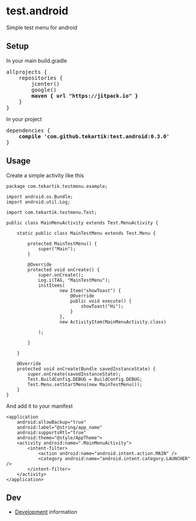 # test.android

Simple test menu for android

## Setup

In your main build.gradle

<pre>
allprojects {
    repositories {
        jcenter()
        google()
        <b>maven { url "https://jitpack.io" }</b>
    }
}
</pre>

In your project

<pre>
dependencies {
    <b>compile 'com.github.tekartik:test.android:0.3.0'</b>
}
</pre>

## Usage

Create a simple activity like this

````
package com.tekartik.testmenu.example;

import android.os.Bundle;
import android.util.Log;

import com.tekartik.testmenu.Test;

public class MainMenuActivity extends Test.MenuActivity {

    static public class MainTestMenu extends Test.Menu {

        protected MainTestMenu() {
            super("Main");
        }

        @Override
        protected void onCreate() {
            super.onCreate();
            Log.i(TAG, "MainTestMenu");
            initItems(
                    new Item("showToast") {
                        @Override
                        public void execute() {
                            showToast("Hi");
                        }
                    },
                    new ActivityItem(MainMenuActivity.class)

            );

        }

    }

    @Override
    protected void onCreate(Bundle savedInstanceState) {
        super.onCreate(savedInstanceState);
        Test.BuildConfig.DEBUG = BuildConfig.DEBUG;
        Test.Menu.setStartMenu(new MainTestMenu());
    }
}
````

And add it to your manifest

````
<application
    android:allowBackup="true"
    android:label="@string/app_name"
    android:supportsRtl="true"
    android:theme="@style/AppTheme">
    <activity android:name=".MainMenuActivity">
        <intent-filter>
            <action android:name="android.intent.action.MAIN" />
            <category android:name="android.intent.category.LAUNCHER" />
        </intent-filter>
    </activity>
</application>
````

## Dev

* [Development](doc/dev.md) information